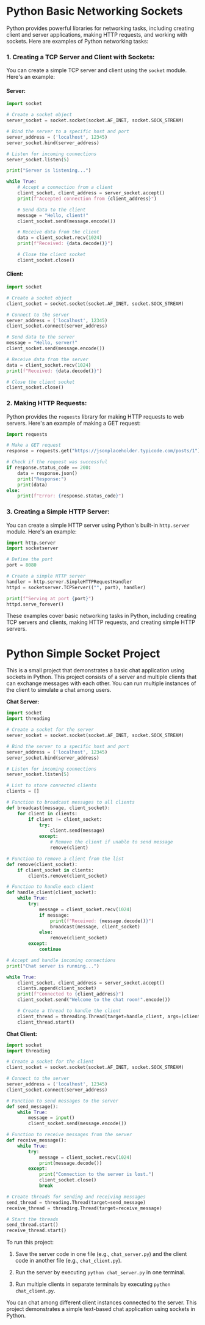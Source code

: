 # Python Basic Networking Sockets

Python provides powerful libraries for networking tasks, including creating client and server applications, making HTTP requests, and working with sockets. Here are examples of Python networking tasks:

### 1. Creating a TCP Server and Client with Sockets:

You can create a simple TCP server and client using the `socket` module. Here's an example:

#### Server:

```python
import socket

# Create a socket object
server_socket = socket.socket(socket.AF_INET, socket.SOCK_STREAM)

# Bind the server to a specific host and port
server_address = ('localhost', 12345)
server_socket.bind(server_address)

# Listen for incoming connections
server_socket.listen(5)

print("Server is listening...")

while True:
    # Accept a connection from a client
    client_socket, client_address = server_socket.accept()
    print(f"Accepted connection from {client_address}")

    # Send data to the client
    message = "Hello, client!"
    client_socket.send(message.encode())

    # Receive data from the client
    data = client_socket.recv(1024)
    print(f"Received: {data.decode()}")

    # Close the client socket
    client_socket.close()
```

#### Client:

```python
import socket

# Create a socket object
client_socket = socket.socket(socket.AF_INET, socket.SOCK_STREAM)

# Connect to the server
server_address = ('localhost', 12345)
client_socket.connect(server_address)

# Send data to the server
message = "Hello, server!"
client_socket.send(message.encode())

# Receive data from the server
data = client_socket.recv(1024)
print(f"Received: {data.decode()}")

# Close the client socket
client_socket.close()
```

### 2. Making HTTP Requests:

Python provides the `requests` library for making HTTP requests to web servers. Here's an example of making a GET request:

```python
import requests

# Make a GET request
response = requests.get("https://jsonplaceholder.typicode.com/posts/1")

# Check if the request was successful
if response.status_code == 200:
    data = response.json()
    print("Response:")
    print(data)
else:
    print(f"Error: {response.status_code}")
```

### 3. Creating a Simple HTTP Server:

You can create a simple HTTP server using Python's built-in `http.server` module. Here's an example:

```python
import http.server
import socketserver

# Define the port
port = 8080

# Create a simple HTTP server
handler = http.server.SimpleHTTPRequestHandler
httpd = socketserver.TCPServer(("", port), handler)

print(f"Serving at port {port}")
httpd.serve_forever()
```

These examples cover basic networking tasks in Python, including creating TCP servers and clients, making HTTP requests, and creating simple HTTP servers. 

# Python Simple Socket Project 

This is a small project that demonstrates a basic chat application using sockets in Python. This project consists of a server and multiple clients that can exchange messages with each other. You can run multiple instances of the client to simulate a chat among users.

**Chat Server:**

```python
import socket
import threading

# Create a socket for the server
server_socket = socket.socket(socket.AF_INET, socket.SOCK_STREAM)

# Bind the server to a specific host and port
server_address = ('localhost', 12345)
server_socket.bind(server_address)

# Listen for incoming connections
server_socket.listen(5)

# List to store connected clients
clients = []

# Function to broadcast messages to all clients
def broadcast(message, client_socket):
    for client in clients:
        if client != client_socket:
            try:
                client.send(message)
            except:
                # Remove the client if unable to send message
                remove(client)

# Function to remove a client from the list
def remove(client_socket):
    if client_socket in clients:
        clients.remove(client_socket)

# Function to handle each client
def handle_client(client_socket):
    while True:
        try:
            message = client_socket.recv(1024)
            if message:
                print(f"Received: {message.decode()}")
                broadcast(message, client_socket)
            else:
                remove(client_socket)
        except:
            continue

# Accept and handle incoming connections
print("Chat server is running...")

while True:
    client_socket, client_address = server_socket.accept()
    clients.append(client_socket)
    print(f"Connected to {client_address}")
    client_socket.send("Welcome to the chat room!".encode())

    # Create a thread to handle the client
    client_thread = threading.Thread(target=handle_client, args=(client_socket,))
    client_thread.start()
```

**Chat Client:**

```python
import socket
import threading

# Create a socket for the client
client_socket = socket.socket(socket.AF_INET, socket.SOCK_STREAM)

# Connect to the server
server_address = ('localhost', 12345)
client_socket.connect(server_address)

# Function to send messages to the server
def send_message():
    while True:
        message = input()
        client_socket.send(message.encode())

# Function to receive messages from the server
def receive_message():
    while True:
        try:
            message = client_socket.recv(1024)
            print(message.decode())
        except:
            print("Connection to the server is lost.")
            client_socket.close()
            break

# Create threads for sending and receiving messages
send_thread = threading.Thread(target=send_message)
receive_thread = threading.Thread(target=receive_message)

# Start the threads
send_thread.start()
receive_thread.start()
```

To run this project:

1. Save the server code in one file (e.g., `chat_server.py`) and the client code in another file (e.g., `chat_client.py`).

2. Run the server by executing `python chat_server.py` in one terminal.

3. Run multiple clients in separate terminals by executing `python chat_client.py`.

You can chat among different client instances connected to the server. This project demonstrates a simple text-based chat application using sockets in Python.
